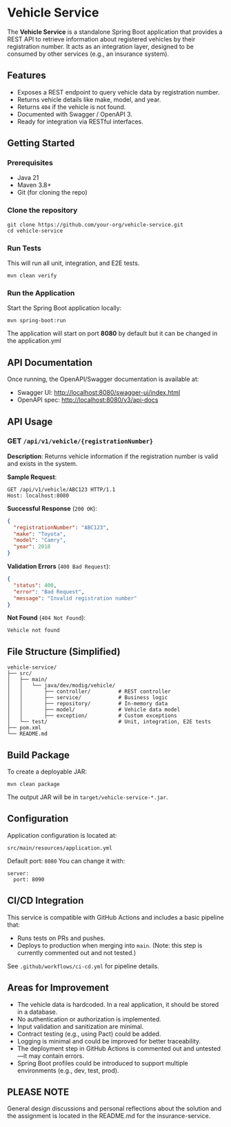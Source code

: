 # Vehicle Service

The **Vehicle Service** is a standalone Spring Boot application that provides a REST API to retrieve information about
registered vehicles by their registration number. It acts as an integration layer, designed to be consumed by other
services (e.g., an insurance system).

## Features

- Exposes a REST endpoint to query vehicle data by registration number.
- Returns vehicle details like make, model, and year.
- Returns `404` if the vehicle is not found.
- Documented with Swagger / OpenAPI 3.
- Ready for integration via RESTful interfaces.

## Getting Started

### Prerequisites

- Java 21
- Maven 3.8+
- Git (for cloning the repo)

### Clone the repository

```
git clone https://github.com/your-org/vehicle-service.git
cd vehicle-service
```

### Run Tests

This will run all unit, integration, and E2E tests.

```
mvn clean verify
```

### Run the Application

Start the Spring Boot application locally:

```
mvn spring-boot:run
```

The application will start on port **8080** by default but it can be changed in the application.yml

## API Documentation

Once running, the OpenAPI/Swagger documentation is available at:

* Swagger UI: [http://localhost:8080/swagger-ui/index.html](http://localhost:8080/swagger-ui/index.html)
* OpenAPI spec: [http://localhost:8080/v3/api-docs](http://localhost:8080/v3/api-docs)

## API Usage

### GET `/api/v1/vehicle/{registrationNumber}`

**Description**: Returns vehicle information if the registration number is valid and exists in the system.

**Sample Request**:

```http
GET /api/v1/vehicle/ABC123 HTTP/1.1
Host: localhost:8080
```

**Successful Response** (`200 OK`):

```json
{
  "registrationNumber": "ABC123",
  "make": "Toyota",
  "model": "Camry",
  "year": 2018
}
```

**Validation Errors** (`400 Bad Request`):

```json
{
  "status": 400,
  "error": "Bad Request",
  "message": "Invalid registration number"
}
```

**Not Found** (`404 Not Found`):

```
Vehicle not found
```

## File Structure (Simplified)

```
vehicle-service/
├── src/
│   ├── main/
│   │   └── java/dev/modig/vehicle/
│   │       ├── controller/         # REST controller
│   │       ├── service/            # Business logic
│   │       ├── repository/         # In-memory data
│   │       ├── model/              # Vehicle data model
│   │       ├── exception/          # Custom exceptions
│   └── test/                       # Unit, integration, E2E tests
├── pom.xml
└── README.md
```

## Build Package

To create a deployable JAR:

```
mvn clean package
```

The output JAR will be in `target/vehicle-service-*.jar`.

## Configuration

Application configuration is located at:

```
src/main/resources/application.yml
```

Default port: `8080`
You can change it with:

```
server:
  port: 8090
```

## CI/CD Integration

This service is compatible with GitHub Actions and includes a basic pipeline that:

* Runs tests on PRs and pushes.
* Deploys to production when merging into `main`. (Note: this step is currently commented out and not tested.)

See `.github/workflows/ci-cd.yml` for pipeline details.

## Areas for Improvement

* The vehicle data is hardcoded. In a real application, it should be stored in a database.
* No authentication or authorization is implemented.
* Input validation and sanitization are minimal.
* Contract testing (e.g., using Pact) could be added.
* Logging is minimal and could be improved for better traceability.
* The deployment step in GitHub Actions is commented out and untested—it may contain errors.
* Spring Boot profiles could be introduced to support multiple environments (e.g., dev, test, prod).

## PLEASE NOTE

General design discussions and personal reflections about the solution and the assignment is located in the README.md
for the insurance-service.